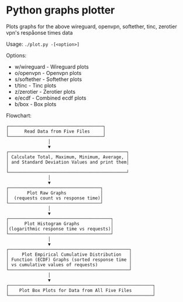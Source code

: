 # Python graphs plotter

Plots graphs for the above wireguard, openvpn, softether, tinc, zerotier vpn's respåonse times data

Usage: `./plot.py -[<option>]`

Options:
-    w/wireguard - Wireguard plots
-    o/openvpn - Openvpn plots
-    s/softether - Softether plots
-    t/tinc - Tinc plots
-    z/zerotier - Zerotier plots
-    e/ecdf - Combined ecdf plots
-    b/box - Box plots

Flowchart:

```
┌────────────────────────────────────┐
│      Read Data from Five Files     │
└────────────────────────────────────┘
                │
                ▼
┌─────────────────────────────────────────────┐
│ Calculate Total, Maximum, Minimum, Average, │
│ and Standard Deviation Values and print them│                                           │         
└─────────────────────────────────────────────┘
                │
                ▼
┌───────────────────────────────────┐
│       Plot Raw Graphs             │
│  (requests count vs response time)│
└───────────────────────────────────┘
                │
                ▼
┌───────────────────────────────────────┐
│      Plot Histogram Graphs            │
│(logarithmic response time vs requests)│
└───────────────────────────────────────┘
                │
                ▼
┌──────────────────────────────────────────────┐
│     Plot Empirical Cumulative Distribution   │
│ Function (ECDF) Graphs (sorted response time │
│ vs cumulative values of requests)            │
└──────────────────────────────────────────────┘
                │
                ▼
┌───────────────────────────────────────────────────────┐
│    Plot Box Plots for Data from All Five Files        │
└───────────────────────────────────────────────────────┘
```